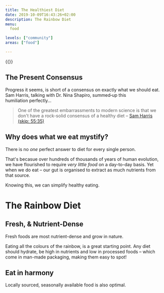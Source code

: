 ```yaml
---
title: The Healthiest Diet
date: 2019-10-09T16:43:26+02:00
description: The Rainbow Diet
menu:
  food

levels: ["community"]
areas: ["food"]

---
```


<!--![Fresh foods are most nutrient-dense and grow in nature with all the colours of the rainbow.](/img/david-milan-food-photo-x2.jpg "Rainbow Diet")
-->
{{<flickity src="/img/david-milan-food-photo-x1.jpg" title="Photo by David Milan" color="" selectCell="flkty.selectCell( value, isWrapped, isInstant )" >}}<!--title="" color="transparent" -->

<!--
• Colour wheel image source: 
https://www.gettyimages.co.uk/detail/photo/fruit-and-vegetable-colour-wheel-on-a-black-high-res-stock-photography/857856388
• Food wheel:https://www.creativelive.com/blog/edible-color-wheel-photos/

Consensus info:
- https://vitals.lifehacker.com/the-only-three-things-everybody-agrees-on-when-it-comes-1709039566#_ga=1.253474569.1055861349.1441835238
- https://vitals.lifehacker.com/there-s-finally-a-consensus-sort-of-on-what-we-should-1749509246

-->

## The Present&nbsp;Consensus

Progress it seems, is short of a consensus on exactly what we should&nbsp;eat. Sam&nbsp;Harris, talking with Dr. Nina&nbsp;Shapiro, summed&#8209;up this humiliation&nbsp;perfectly&hellip;

> One&nbsp;of the greatest embarrassments to modern science <!--that there's any diversity of opinion at all about what human beings should eat, so as to be healthy.How--> is that we don't have a rock-solid consensus of a healthy&nbsp;diet  <!--[in this day in age]--> – [Sam Harris (skip: 55:35)](https://samharris.org/podcasts/129-insiders-view-medicine/) 

## Why does what we eat&nbsp;mystify?

There is no _one_ perfect answer to diet for every single&nbsp;person. <!--on this entire&nbsp;planet. That's impossible.-->

That's becasue over hundreds of thousands of years of human evolution, we have flourished to require _very little food_ on a day-to-day basis. Yet when we do eat – our&nbsp;gut is organised to extract as much nutrients from that&nbsp;source.

Knowing this, we can simplify healthy&nbsp;eating.<!-- without&nbsp;sacrifice.-->

# The Rainbow&nbsp;Diet

## Fresh, &amp; Nutrient-Dense

Fresh&nbsp;foods are most nutrient-dense and grow in&nbsp;nature. <!-- with all the colours of the&nbsp;rainbow. Choosing vegatables high in vitamins and minerals is important.-->

Eating all the colours of the&nbsp;rainbow, is a great starting&nbsp;point. Any diet should hydrate, be high in nutrients and low in processed&nbsp;foods – which come in man-made packaging, making them easy to&nbsp;spot! 

## Eat in harmony

Locally sourced, seasonally available food is also&nbsp;optimal.


<!--

# Locally sourced

Ideally, food should be locally sourced.

### High in Nutrients
Eat nutrients: proteins, carbohydrates, fats, vitamins, minerals, and water.


Colour wheel image source: 
https://www.gettyimages.co.uk/detail/photo/fruit-and-vegetable-colour-wheel-on-a-black-high-res-stock-photography/857856388

colour diet: https://www.wikihow.com/Increase-Acetylcholine



 

Be Low in Processed Foods
eat real food. Food is anything that comes naturally from the earth. It is not altered, modified, or processed.
from: https://www.forbes.com/sites/quora/2018/02/27/scientifically-what-would-be-considered-the-perfect-diet/#16a51c00640e

# Whal's Protocol

A scientific&nbsp;endorsement for x.
We need a scientific&nbsp;endorsement?
-->

<!--

# Permaculture

**PeR** practices growing food simply. We use permaculture methods which are free, healthy and require a little&nbsp;effort.
-->
